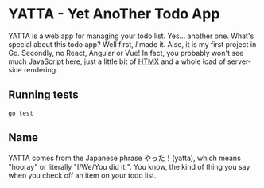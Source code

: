 # YATTA - Yet AnoTher Todo App

YATTA is a web app for managing your todo list. Yes... another one.
What's special about this todo app?
Well first, _I_ made it. Also, it is my first project in Go.
Secondly, no React, Angular or Vue! In fact, you probably won't see much JavaScript here, just a little bit of [HTMX](https://htmx.org/) and a whole load of server-side rendering.

## Running tests

```shell
go test
```

## Name

YATTA comes from the Japanese phrase やった！(yatta), which means "hooray" or literally "I/We/You did it!".
You know, the kind of thing you say when you check off an item on your todo list.
